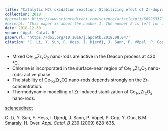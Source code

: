 ```yaml
---
title: "Catalytic HCl oxidation reaction: Stabilizing efect of Zr-doping on CeO<sub>2</sub> nano-rods"
collection: 2018
#permalink: https://www.sciencedirect.com/science/article/pii/S0926337318307859
#excerpt: 'This paper is about the number 1. The number 2 is left for future work.'
date: 2018-12-30
venue: 'Appl. Catal. B'
paperurl: 'https://doi.org/10.1016/j.apcatb.2018.08.047'
citation: 'C. Li, Y. Sun, F. Hess, I. Djerdj, J. Sann, P. Vöpel, P. Cop, Y. Guo, B.M. Smarsly, H. Over. <i>Appl. Catal. B</i> 239 (2009) 628-635.'
---
```


* Mixed Ce<sub>1-x</sub>Zr<sub>x</sub>O<sub>2</sub> nano-rods are active in the Deacon process at 430 °C.
* Chlorine is incorporated in the surface-near region of Ce<sub>1-x</sub>Zr<sub>x</sub>O<sub>2</sub> nano-rods: active phase.
* The stability of Ce<sub>1-x</sub>Zr<sub>x</sub>O</sub>2</sub> nano-rods depends strongly on the Zr-concentration.
* Thermodynamic modelling of Zr-induced stabilization of Ce<sub>1-x</sub>Zr<sub>x</sub>O<sub>2</sub> nano-rods.

[sciencedirect](https://www.sciencedirect.com/science/article/pii/S0926337318307859)

C. Li, Y. Sun, F. Hess, I. Djerdj, J. Sann, P. Vöpel, P. Cop, Y. Guo, B.M. Smarsly, H. Over. <i>Appl. Catal. B</i> 239 (2009) 628-635.